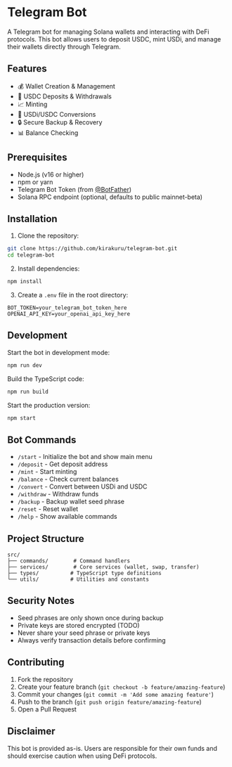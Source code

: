 # Telegram Bot

A Telegram bot for managing Solana wallets and interacting with DeFi protocols. This bot allows users to deposit USDC, mint USDi, and manage their wallets directly through Telegram.

## Features

- 💰 Wallet Creation & Management
- 💎 USDC Deposits & Withdrawals
- 📈 Minting
- 🔄 USDi/USDC Conversions
- 🔒 Secure Backup & Recovery
- 📊 Balance Checking

## Prerequisites

- Node.js (v16 or higher)
- npm or yarn
- Telegram Bot Token (from [@BotFather](https://t.me/botfather))
- Solana RPC endpoint (optional, defaults to public mainnet-beta)

## Installation

1. Clone the repository:

```bash
git clone https://github.com/kirakuru/telegram-bot.git
cd telegram-bot
```

2. Install dependencies:

```bash
npm install
```

3. Create a `.env` file in the root directory:

```env
BOT_TOKEN=your_telegram_bot_token_here
OPENAI_API_KEY=your_openai_api_key_here
```

## Development

Start the bot in development mode:

```bash
npm run dev
```

Build the TypeScript code:

```bash
npm run build
```

Start the production version:

```bash
npm start
```

## Bot Commands

- `/start` - Initialize the bot and show main menu
- `/deposit` - Get deposit address
- `/mint` - Start minting
- `/balance` - Check current balances
- `/convert` - Convert between USDi and USDC
- `/withdraw` - Withdraw funds
- `/backup` - Backup wallet seed phrase
- `/reset` - Reset wallet
- `/help` - Show available commands

## Project Structure

```
src/
├── commands/        # Command handlers
├── services/        # Core services (wallet, swap, transfer)
├── types/          # TypeScript type definitions
└── utils/          # Utilities and constants
```

## Security Notes

- Seed phrases are only shown once during backup
- Private keys are stored encrypted (TODO)
- Never share your seed phrase or private keys
- Always verify transaction details before confirming

## Contributing

1. Fork the repository
2. Create your feature branch (`git checkout -b feature/amazing-feature`)
3. Commit your changes (`git commit -m 'Add some amazing feature'`)
4. Push to the branch (`git push origin feature/amazing-feature`)
5. Open a Pull Request

## Disclaimer

This bot is provided as-is. Users are responsible for their own funds and should exercise caution when using DeFi protocols.
